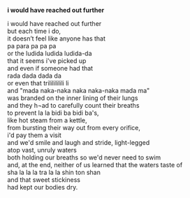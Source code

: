 **i would have reached out further**

i would have reached out further  
but each time i do,  
it doesn’t feel like anyone has that  
pa para pa pa pa  
or the ludida ludida ludida-da  
that it seems i've picked up  
and even if someone had that  
rada dada dada da  
or even that trililililili li  
and "mada naka-naka naka naka-naka mada ma"   
was branded on the inner lining of their lungs  
and they h¬ad to carefully count their breaths  
to prevent la la bidi ba bidi ba's,  
like hot steam from a kettle,  
from bursting their way out from every orifice,  
i'd pay them a visit  
and we'd smile and laugh and stride, light-legged  
atop vast, unruly waters  
both holding our breaths so we'd never need to swim  
and, at the end, neither of us learned that the waters taste of  
sha la la la tra la la shin ton shan  
and that sweet stickiness  
had kept our bodies dry. 

